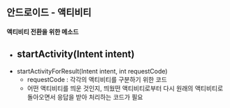 ## 안드로이드 - 액티비티

#### 액티비티 전환을 위한 메소드

- startActivity(Intent intent)
  - 
- startActivityForResult(Intent intent, int requestCode)
  - requestCode : 각각의 액티비티를 구분하기 위한 코드
  - 어떤 액티비티를 띄운 것인지, 띄웠떤 액티비티로부터 다시 원래의 액티비티로 돌아오면서 응답을 받아 처리하는 코드가 필요